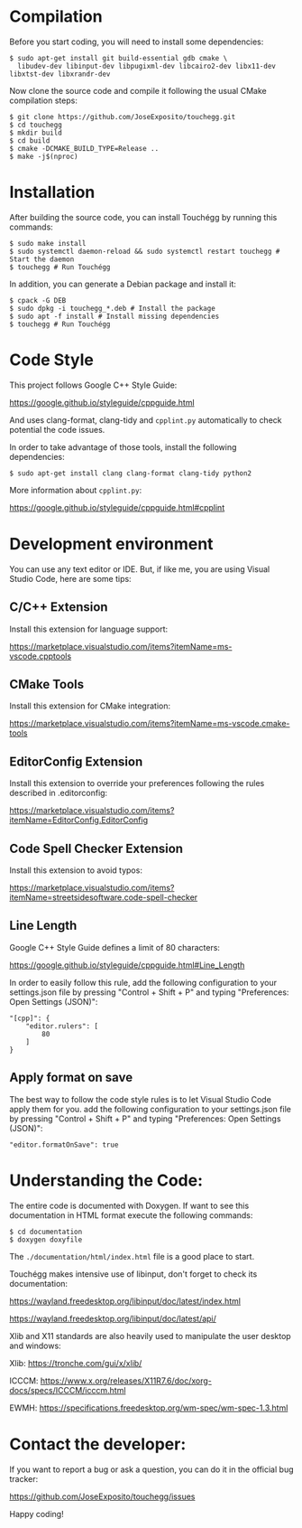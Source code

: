 # Compilation

Before you start coding, you will need to install some dependencies:

```
$ sudo apt-get install git build-essential gdb cmake \
  libudev-dev libinput-dev libpugixml-dev libcairo2-dev libx11-dev libxtst-dev libxrandr-dev
```

Now clone the source code and compile it following the usual CMake compilation steps:

```
$ git clone https://github.com/JoseExposito/touchegg.git
$ cd touchegg
$ mkdir build
$ cd build
$ cmake -DCMAKE_BUILD_TYPE=Release ..
$ make -j$(nproc)
```

# Installation

After building the source code, you can install Touchégg by running this commands:

```
$ sudo make install
$ sudo systemctl daemon-reload && sudo systemctl restart touchegg # Start the daemon
$ touchegg # Run Touchégg
```

In addition, you can generate a Debian package and install it:

```
$ cpack -G DEB
$ sudo dpkg -i touchegg_*.deb # Install the package
$ sudo apt -f install # Install missing dependencies
$ touchegg # Run Touchégg
```

# Code Style

This project follows Google C++ Style Guide:

https://google.github.io/styleguide/cppguide.html

And uses clang-format, clang-tidy and `cpplint.py` automatically to check potential the code issues.

In order to take advantage of those tools, install the following dependencies:

```
$ sudo apt-get install clang clang-format clang-tidy python2
```

More information about `cpplint.py`:

https://google.github.io/styleguide/cppguide.html#cpplint

# Development environment

You can use any text editor or IDE. But, if like me, you are using Visual Studio Code, here are some
tips:

## C/C++ Extension

Install this extension for language support:

https://marketplace.visualstudio.com/items?itemName=ms-vscode.cpptools

## CMake Tools

Install this extension for CMake integration:

https://marketplace.visualstudio.com/items?itemName=ms-vscode.cmake-tools

## EditorConfig Extension

Install this extension to override your preferences following the rules described in .editorconfig:

https://marketplace.visualstudio.com/items?itemName=EditorConfig.EditorConfig

## Code Spell Checker Extension

Install this extension to avoid typos:

https://marketplace.visualstudio.com/items?itemName=streetsidesoftware.code-spell-checker


## Line Length

Google C++ Style Guide defines a limit of 80 characters:

https://google.github.io/styleguide/cppguide.html#Line_Length

In order to easily follow this rule, add the following configuration to your settings.json file by
pressing "Control + Shift + P" and typing "Preferences: Open Settings (JSON)":

```
"[cpp]": {
    "editor.rulers": [
        80
    ]
}
```

## Apply format on save

The best way to follow the code style rules is to let Visual Studio Code apply them for you.
add the following configuration to your settings.json file by
pressing "Control + Shift + P" and typing "Preferences: Open Settings (JSON)":

```
"editor.formatOnSave": true
```

# Understanding the Code:

The entire code is documented with Doxygen. If want to see this documentation in HTML format execute
the following commands:

```
$ cd documentation
$ doxygen doxyfile
```

The `./documentation/html/index.html` file is a good place to start.

Touchégg makes intensive use of libinput, don't forget to check its documentation:

https://wayland.freedesktop.org/libinput/doc/latest/index.html

https://wayland.freedesktop.org/libinput/doc/latest/api/

Xlib and X11 standards are also heavily used to manipulate the user desktop and windows:

Xlib: https://tronche.com/gui/x/xlib/

ICCCM: https://www.x.org/releases/X11R7.6/doc/xorg-docs/specs/ICCCM/icccm.html

EWMH: https://specifications.freedesktop.org/wm-spec/wm-spec-1.3.html

# Contact the developer:

If you want to report a bug or ask a question, you can do it in the official bug tracker:

https://github.com/JoseExposito/touchegg/issues

Happy coding!
